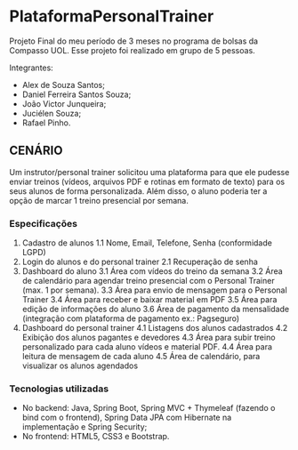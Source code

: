 # PlataformaPersonalTrainer
Projeto Final do meu período de 3 meses no programa de bolsas da Compasso UOL. Esse projeto foi realizado em grupo de 5 pessoas.

Integrantes:
* Alex de Souza Santos;
* Daniel Ferreira Santos Souza;
* João Victor Junqueira;
* Juciélen Souza;
* Rafael Pinho.

## CENÁRIO
Um instrutor/personal trainer solicitou uma plataforma para que ele pudesse enviar treinos (vídeos, arquivos PDF e rotinas em formato de texto)
para os seus alunos de forma personalizada. Além disso, o aluno poderia ter a opção de marcar 1 treino presencial por semana.

### Especificações
1. Cadastro de alunos
    1.1 Nome, Email, Telefone, Senha (conformidade LGPD)
2. Login do alunos e do personal trainer
    2.1 Recuperação de senha
3. Dashboard do aluno
    3.1 Área com vídeos do treino da semana
    3.2 Área de calendário para agendar treino presencial com o Personal Trainer (max. 1 por semana).
    3.3 Área para envio de mensagem para o Personal Trainer
    3.4 Área para receber e baixar material em PDF
    3.5 Área para edição de informações do aluno
    3.6 Área de pagamento da mensalidade (integração com plataforma de pagamento ex.: Pagseguro)
4. Dashboard do personal trainer
    4.1 Listagens dos alunos cadastrados
    4.2 Exibição dos alunos pagantes e devedores
    4.3 Área para subir treino personalizado para cada aluno vídeos e material PDF.
    4.4 Área para leitura de mensagem de cada aluno
    4.5 Área de calendário, para visualizar os alunos agendados
  
  ### Tecnologias utilizadas
  * No backend: Java, Spring Boot, Spring MVC + Thymeleaf (fazendo o bind com o frontend), Spring Data JPA com Hibernate na implementação e Spring Security;
  * No frontend: HTML5, CSS3 e Bootstrap.
